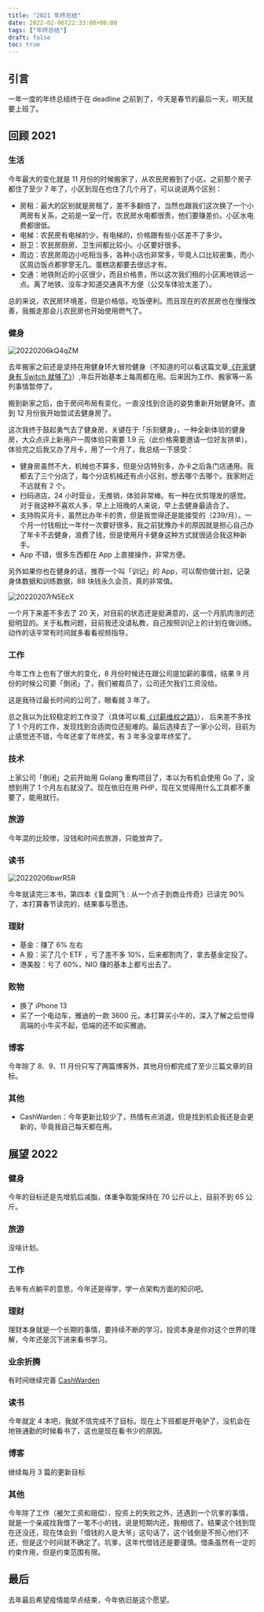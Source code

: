 ```yaml
---
title: "2021 年终总结"
date: 2022-02-06T22:33:00+08:00
tags: ["年终总结"] 
draft: false
toc: true
---
```


## 引言

一年一度的年终总结终于在 deadline 之前到了，今天是春节的最后一天，明天就要上班了。

## 回顾 2021

### 生活

今年最大的变化就是 11 月份的时候搬家了，从农民房搬到了小区。之前那个房子都住了至少 7 年了，小区到现在也住了几个月了，可以说说两个区别：

<!--more-->

- 房租：最大的区别就是房租了，差不多翻倍了，当然也跟我们这次换了一个小两房有关系，之前是一室一厅。农民房水电都很贵，他们要赚差价。小区水电费都很低。
- 电梯：农民房有电梯的少，有电梯的，价格跟有些小区差不了多少。
- 厨卫：农民房厨房、卫生间都比较小。小区要好很多。
- 周边：农民房周边小吃相当多，各种小店也非常多，毕竟人口比较密集，而小区周边饭点都寥寥无几。蛋糕店都要去很远才有。
- 交通：地铁附近的小区很少，而且价格贵，所以这次我们租的小区离地铁远一点。离了地铁、没车才知道交通真不方便（公交车体验太差了）。

总的来说，农民房环境差，但是价格低，吃饭便利。而且现在的农民房也在慢慢改善，我搬走那会儿农民房也开始使用燃气了。

### 健身

![20220206kQ4qZM](https://blog-1251237404.cos.ap-guangzhou.myqcloud.com/20220206kQ4qZM.jpg)

去年搬家之前还是坚持在用健身环大冒险健身（不知道的可以看这篇文章[《在家健身有 Switch 就够了》](https://blog.forecho.com/fitness-at-home.html)）,年后开始基本上每周都在用。后来因为工作、搬家等一系列事情暂停了。

搬到新家之后，由于房间布局有变化，一直没找到合适的姿势重新开始健身环。直到 12 月份我开始尝试去健身房了。


这次我终于鼓起勇气去了健身房，关键在于「乐刻健身」，一种全新体验的健身房，大众点评上新用户一周体验只需要 1.9 元（此价格需要邀请一位好友拼单）。体验完之后我又办了月卡，用了一个月了，我总结一下感受：


- 健身房虽然不大，机械也不算多，但是分店特别多，办卡之后各门店通用。我都去了三个分店了，每个分店机械还有点小区别，想去哪个去哪个。我家附近不远就有 2 个。
- 扫码进店，24 小时营业，无推销，体验非常棒。有一种在优剪理发的感觉。对于我这种不喜欢人多，早上上班晚的人来说，早上去健身最适合了。
- 支持购买月卡，虽然比办年卡的贵，但是我觉得还是能接受的（239/月）。一个月一付钱相比一年付一次要好很多，我之前犹豫办卡的原因就是担心自己办了年卡不去健身，浪费了钱，但是使用月卡健身这种方式就很适合我这种新手。
- App 不错，很多东西都在 App 上直接操作，非常方便。

另外如果你也在健身的话，推荐一个叫「训记」的 App，可以帮你做计划，记录身体数据和训练数据，88 块钱永久会员，真的非常值。

![20220207rN5EcX](https://blog-1251237404.cos.ap-guangzhou.myqcloud.com/20220207rN5EcX.jpeg)

一个月下来差不多去了 20 天，对目前的状态还是挺满意的，这一个月肌肉涨的还挺明显的。关于私教问题，目前我还没请私教，自己按照训记上的计划在做训练。动作的话平常有时间就多看看视频指导。

### 工作

今年工作上也有了很大的变化，8 月份时候还在跟公司提加薪的事情，结果 9 月份的时候公司要「倒闭」了，我们被裁员了，公司还欠我们工资没给。

这是我待过最长时间的公司了，眼看就 3 年了。

总之我以为比较稳定的工作没了（具体可以看[《讨薪维权之路》](https://blog.forecho.com/the-road-to-asking-for-pay-and-defending-rights.html)），
后来差不多找了 1 个月的工作，发现找到合适岗位还挺难的。最后选择去了一家小公司，目前为止感觉还不错，今年还拿了年终奖，有 3 年多没拿年终奖了。

### 技术

上家公司「倒闭」之前开始用 Golang 重构项目了，本以为有机会使用 Go 了，没想到用了 1 个月左右就没了。现在依旧在用 PHP，现在又觉得用什么工具都不重要了，能用就行。

### 旅游

今年混的比较惨，没钱和时间去旅游，只能放弃了。

### 读书

![20220206bwrR5R](https://blog-1251237404.cos.ap-guangzhou.myqcloud.com/20220206bwrR5R.png)

今年就读完三本书，第四本《复盘网飞 : 从一个点子到商业传奇》已读完 90% 了，本打算春节读完的，结果事与愿违。

### 理财

- 基金：赚了 6% 左右
- A 股：买了几个 ETF ，亏了差不多 10%，后来都割肉了，拿去基金定投了。
- 港美股：亏了 60%，NIO 赚的基本上都亏出去了。

### 败物

- 换了 iPhone 13
- 买了一个电动车，雅迪的一款 3600 元，本打算买小牛的，深入了解之后觉得高端的小牛买不起，低端的还不如买雅迪。

### 博客

今年除了 8、9、11 月份只写了两篇博客外，其他月份都完成了至少三篇文章的目标。


### 其他

- CashWarden：今年更新比较少了，热情有点消退，但是找到机会我还是会更新的，毕竟我自己每天都在用。

## 展望 2022

### 健身

今年的目标还是先增肌后减脂，体重争取能保持在 70 公斤以上，目前不到 65 公斤。

### 旅游

没啥计划。

### 工作

去年有点躺平的意思，今年还是得学，学一点架构方面的知识吧。

### 理财

理财本身就是一个长期的事情，要持续不断的学习，投资本身是你对这个世界的理解，今年还是沉下进来看书学习。

### 业余折腾

有时间继续完善 [CashWarden](https://cashwarden.com/)

### 读书

今年就定 4 本吧，我就不信完成不了目标。现在上下班都是开电驴了，没机会在地铁通勤的时候看书了，这也是现在看书少的原因。

### 博客

继续每月 3 篇的更新目标

### 其他

今年除了工作（被欠工资和赔偿）、投资上的失败之外，还遇到一个坑爹的事情，就是一个亲戚找我借了一笔不小的钱，说是短期内还，我相信了。结果这个钱到现在还没还，现在体会到「借钱的人是大爷」这句话了，这个钱倒是不担心他们不还，但是这个时间就不确定了。坑爹，这年代借钱还是要谨慎。借条虽然有一定的约束作用，但是约束范围有限。

## 最后

去年最后希望疫情能早点结束，今年依旧是这个愿望。